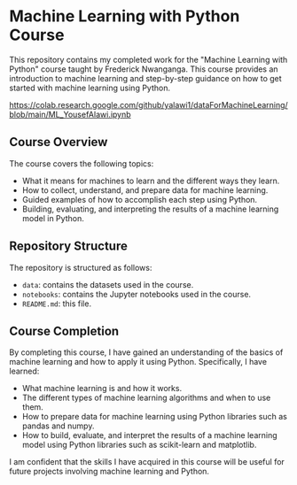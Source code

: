# Machine Learning with Python Course

This repository contains my completed work for the "Machine Learning with Python" course taught by Frederick Nwanganga. This course provides an introduction to machine learning and step-by-step guidance on how to get started with machine learning using Python.

https://colab.research.google.com/github/yalawi1/dataForMachineLearning/blob/main/ML_YousefAlawi.ipynb


## Course Overview

The course covers the following topics:

- What it means for machines to learn and the different ways they learn.
- How to collect, understand, and prepare data for machine learning.
- Guided examples of how to accomplish each step using Python.
- Building, evaluating, and interpreting the results of a machine learning model in Python.

## Repository Structure

The repository is structured as follows:

- `data`: contains the datasets used in the course.
- `notebooks`: contains the Jupyter notebooks used in the course.
- `README.md`: this file.


## Course Completion

By completing this course, I have gained an understanding of the basics of machine learning and how to apply it using Python. Specifically, I have learned:

- What machine learning is and how it works.
- The different types of machine learning algorithms and when to use them.
- How to prepare data for machine learning using Python libraries such as pandas and numpy.
- How to build, evaluate, and interpret the results of a machine learning model using Python libraries such as scikit-learn and matplotlib.

I am confident that the skills I have acquired in this course will be useful for future projects involving machine learning and Python.
